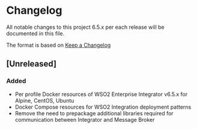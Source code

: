 # Changelog
All notable changes to this project 6.5.x per each release will be documented in this file.

The format is based on [Keep a Changelog](https://keepachangelog.com/en/1.0.0/)

## [Unreleased]

### Added
- Per profile Docker resources of WSO2 Enterprise Integrator v6.5.x for Alpine, CentOS, Ubuntu
- Docker Compose resources for WSO2 Integration deployment patterns
- Remove the need to prepackage additional libraries required for communication between Integrator and Message Broker
